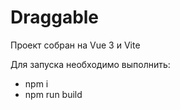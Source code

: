 # Draggable

Проект собран на Vue 3 и Vite

Для запуска необходимо выполнить:

 - npm i
 - npm run build

